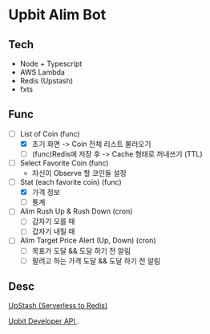 # Upbit Alim Bot

## Tech

- Node + Typescript
- AWS Lambda
- Redis (Upstash)
- fxts

## Func

- [ ] List of Coin (func)
  - [x] 초기 화면 -> Coin 전체 리스트 불러오기
  - [ ] (func)Redis에 저장 후 -> Cache 형태로 꺼내쓰기 (TTL)
- [ ] Select Favorite Coin (func)
  - 자신이 Observe 할 코인들 설정
- [ ] Stat (each favorite coin) (func)
  - [x] 가격 정보
  - [ ] 통계
- [ ] Alim Rush Up & Rush Down (cron)
  - [ ] 갑자기 오를 때
  - [ ] 갑자기 내릴 때
- [ ] Alim Target Price Alert (Up, Down) (cron)
  - [ ] 목표가 도달 && 도달 하기 전 알림
  - [ ] 팔려고 하는 가격 도달 && 도달 하기 전 알림

## Desc

<a href="https://upstash.com/"> UpStash (Serverless to Redis)
</a>

<a href="https://docs.upbit.com/reference/ticker%ED%98%84%EC%9E%AC%EA%B0%80-%EC%A0%95%EB%B3%B4"> Upbit Developer API </a>
.
